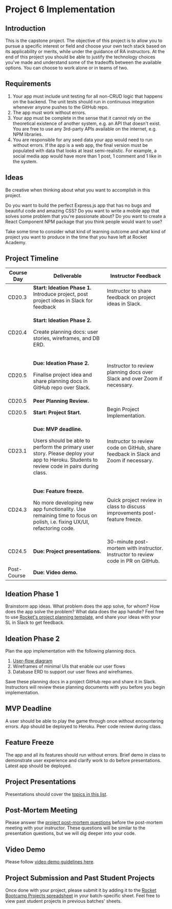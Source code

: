 # Project 6 Implementation

## Introduction

This is the capstone project. The objective of this project is to allow you to pursue a specific interest or field and choose your own tech stack based on its applicability or merits, while under the guidance of RA instructors. At the end of this project you should be able to justify the technology choices you've made and understand some of the tradeoffs between the available options. You can choose to work alone or in teams of two.

## Requirements

1. Your app must include unit testing for all non-CRUD logic that happens on the backend. The unit tests should run in continuous integration whenever anyone pushes to the GitHub repo.
2. The app must work without errors.
3. Your app must be complete in the sense that it cannot rely on the theoretical existence of another system, e.g. an API that doesn't exist. You are free to use any 3rd-party APIs available on the internet, e.g. NPM libraries.
4. You are responsible for any seed data your app would need to run without errors. If the app is a web app, the final version must be populated with data that looks at least semi-realistic. For example, a social media app would have more than 1 post, 1 comment and 1 like in the system.

## Ideas

Be creative when thinking about what you want to accomplish in this project.

Do you want to build the perfect Express.js app that has no bugs and beautiful code and amazing CSS? Do you want to write a mobile app that solves some problem that you're passionate about? Do you want to create a React Component NPM package that you think people would want to use?

Take some time to consider what kind of learning outcome and what kind of project you want to produce in the time that you have left at Rocket Academy.

## Project Timeline

| Course Day  | Deliverable                                                                                                                                                                               | Instructor Feedback                                                                 |
| ----------- | ----------------------------------------------------------------------------------------------------------------------------------------------------------------------------------------- | ----------------------------------------------------------------------------------- |
| CD20.3      | **Start: Ideation Phase 1.** Introduce project, post project ideas in Slack for feedback                                                                                                  | Instructor to share feedback on project ideas in Slack.                             |
| CD20.4      | <p><strong>Start: Ideation Phase 2.</strong></p><p>Create planning docs: user stories, wireframes, and DB ERD.</p>                                                                        |                                                                                     |
| CD20.5      | <p><strong>Due: Ideation Phase 2.</strong></p><p>Finalise project idea and share planning docs in GitHub repo over Slack.</p>                                                             | Instructor to review planning docs over Slack and over Zoom if necessary.           |
| CD20.5      | **Peer Planning Review.**                                                                                                                                                                 |                                                                                     |
| CD20.5      | **Start: Project Start.**                                                                                                                                                                 | Begin Project Implementation.                                                       |
| CD23.1      | <p><strong>Due: MVP deadline.</strong></p><p>Users should be able to perform the primary user story. Please deploy your app to Heroku. Students to review code in pairs during class.</p> | Instructor to review code on GitHub, share feedback in Slack and Zoom if necessary. |
| CD24.3      | <p><strong>Due: Feature freeze.</strong></p><p>No more developing new app functionality. Use remaining time to focus on polish, i.e. fixing UX/UI, refactoring code.</p>                  | Quick project review in class to discuss improvements post-feature freeze.          |
| CD24.5      | **Due: Project presentations.**                                                                                                                                                           | 30-minute post-mortem with instructor. Instructor to review code in PR on GitHub.   |
| Post-Course | **Due: Video demo.**                                                                                                                                                                      |                                                                                     |

## Ideation Phase 1

Brainstorm app ideas. What problem does the app solve, for whom? How does the app solve the problem? What data does the app handle? Feel free to use [Rocket's project planning template](https://docs.google.com/document/d/1klyi92bVHUKjxgD\_Saou\_u6yoEZFbzkvbttj2izh8xg/edit?usp=sharing), and share your ideas with your SL in Slack to get feedback.

## Ideation Phase 2

Plan the app implementation with the following planning docs.

1. [User-flow diagram](https://careerfoundry.com/en/blog/ux-design/what-are-user-flows/)
2. Wireframes of minimal UIs that enable our user flows
3. Database ERD to support our user flows and wireframes.

Save these planning docs in a project GitHub repo and share it in Slack. Instructors will review these planning documents with you before you begin implementation.

## MVP Deadline

A user should be able to play the game through once without encountering errors. App should be deployed to Heroku. Peer code review during class.

## Feature Freeze

The app and all its features should run without errors. Brief demo in class to demonstrate user experience and clarify work to do before presentations. Latest app should be deployed.

## Project Presentations

Presentations should cover the [topics in this list](../../day-14/course-logistics/course-methodology.md#project-presentations).

## Post-Mortem Meeting

Please answer the [project post-mortem questions](../../day-14/course-logistics/course-methodology.md#project-post-mortem-meeting) before the post-mortem meeting with your instructor. These questions will be similar to the presentation questions, but we will dig deeper into your code.

## Video Demo

Please follow [video demo guidelines here](../../day-14/course-logistics/course-methodology.md#project-videos).

## Project Submission and Past Student Projects

Once done with your project, please submit it by adding it to the [Rocket Bootcamp Projects spreadsheet](https://docs.google.com/spreadsheets/d/1YZ39naj5E6mNNkQ1akR\_FgeFO\_kM6aWCAr8zqrFOkt4/edit?usp=sharing) in your batch-specific sheet. Feel free to view past student projects in previous batches' sheets.
